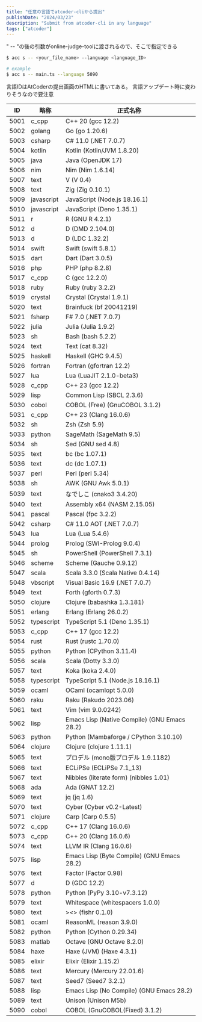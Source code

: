 ```yaml
---
title: "任意の言語でatcoder-cliから提出"
publishDate: "2024/03/23"
description: "Submit from atcoder-cli in any language"
tags: ["atcoder"]
---
```




" -- "の後の引数がonline-judge-toolに渡されるので、そこで指定できる

```bash
$ acc s -- <your_file_name> --language <language_ID>

# example
$ acc s -- main.ts --language 5090
```

言語IDはAtCoderの提出画面のHTMLに書いてある。
言語アップデート時に変わりそうなので要注意

| ID   | 略称         | 正式名称                                         |
| ---- | ---------- | -------------------------------------------- |
| 5001 | c_cpp      | C++ 20 (gcc 12.2)                            |
| 5002 | golang     | Go (go 1.20.6)                               |
| 5003 | csharp     | C# 11.0 (.NET 7.0.7)                         |
| 5004 | kotlin     | Kotlin (Kotlin/JVM 1.8.20)                   |
| 5005 | java       | Java (OpenJDK 17)                            |
| 5006 | nim        | Nim (Nim 1.6.14)                             |
| 5007 | text       | V (V 0.4)                                    |
| 5008 | text       | Zig (Zig 0.10.1)                             |
| 5009 | javascript | JavaScript (Node.js 18.16.1)                 |
| 5010 | javascript | JavaScript (Deno 1.35.1)                     |
| 5011 | r          | R (GNU R 4.2.1)                              |
| 5012 | d          | D (DMD 2.104.0)                              |
| 5013 | d          | D (LDC 1.32.2)                               |
| 5014 | swift      | Swift (swift 5.8.1)                          |
| 5015 | dart       | Dart (Dart 3.0.5)                            |
| 5016 | php        | PHP (php 8.2.8)                              |
| 5017 | c_cpp      | C (gcc 12.2.0)                               |
| 5018 | ruby       | Ruby (ruby 3.2.2)                            |
| 5019 | crystal    | Crystal (Crystal 1.9.1)                      |
| 5020 | text       | Brainfuck (bf 20041219)                      |
| 5021 | fsharp     | F# 7.0 (.NET 7.0.7)                          |
| 5022 | julia      | Julia (Julia 1.9.2)                          |
| 5023 | sh         | Bash (bash 5.2.2)                            |
| 5024 | text       | Text (cat 8.32)                              |
| 5025 | haskell    | Haskell (GHC 9.4.5)                          |
| 5026 | fortran    | Fortran (gfortran 12.2)                      |
| 5027 | lua        | Lua (LuaJIT 2.1.0-beta3)                     |
| 5028 | c_cpp      | C++ 23 (gcc 12.2)                            |
| 5029 | lisp       | Common Lisp (SBCL 2.3.6)                     |
| 5030 | cobol      | COBOL (Free) (GnuCOBOL 3.1.2)                |
| 5031 | c_cpp      | C++ 23 (Clang 16.0.6)                        |
| 5032 | sh         | Zsh (Zsh 5.9)                                |
| 5033 | python     | SageMath (SageMath 9.5)                      |
| 5034 | sh         | Sed (GNU sed 4.8)                            |
| 5035 | text       | bc (bc 1.07.1)                               |
| 5036 | text       | dc (dc 1.07.1)                               |
| 5037 | perl       | Perl (perl  5.34)                            |
| 5038 | sh         | AWK (GNU Awk 5.0.1)                          |
| 5039 | text       | なでしこ (cnako3 3.4.20)                         |
| 5040 | text       | Assembly x64 (NASM 2.15.05)                  |
| 5041 | pascal     | Pascal (fpc 3.2.2)                           |
| 5042 | csharp     | C# 11.0 AOT (.NET 7.0.7)                     |
| 5043 | lua        | Lua (Lua 5.4.6)                              |
| 5044 | prolog     | Prolog (SWI-Prolog 9.0.4)                    |
| 5045 | sh         | PowerShell (PowerShell 7.3.1)                |
| 5046 | scheme     | Scheme (Gauche 0.9.12)                       |
| 5047 | scala      | Scala 3.3.0 (Scala Native 0.4.14)            |
| 5048 | vbscript   | Visual Basic 16.9 (.NET 7.0.7)               |
| 5049 | text       | Forth (gforth 0.7.3)                         |
| 5050 | clojure    | Clojure (babashka 1.3.181)                   |
| 5051 | erlang     | Erlang (Erlang 26.0.2)                       |
| 5052 | typescript | TypeScript 5.1 (Deno 1.35.1)                 |
| 5053 | c_cpp      | C++ 17 (gcc 12.2)                            |
| 5054 | rust       | Rust (rustc 1.70.0)                          |
| 5055 | python     | Python (CPython 3.11.4)                      |
| 5056 | scala      | Scala (Dotty 3.3.0)                          |
| 5057 | text       | Koka (koka 2.4.0)                            |
| 5058 | typescript | TypeScript 5.1 (Node.js 18.16.1)             |
| 5059 | ocaml      | OCaml (ocamlopt 5.0.0)                       |
| 5060 | raku       | Raku (Rakudo 2023.06)                        |
| 5061 | text       | Vim (vim 9.0.0242)                           |
| 5062 | lisp       | Emacs Lisp (Native Compile) (GNU Emacs 28.2) |
| 5063 | python     | Python (Mambaforge / CPython 3.10.10)        |
| 5064 | clojure    | Clojure (clojure 1.11.1)                     |
| 5065 | text       | プロデル (mono版プロデル 1.9.1182)                    |
| 5066 | text       | ECLiPSe (ECLiPSe 7.1_13)                     |
| 5067 | text       | Nibbles (literate form) (nibbles 1.01)       |
| 5068 | ada        | Ada (GNAT 12.2)                              |
| 5069 | text       | jq (jq 1.6)                                  |
| 5070 | text       | Cyber (Cyber v0.2-Latest)                    |
| 5071 | clojure    | Carp (Carp 0.5.5)                            |
| 5072 | c_cpp      | C++ 17 (Clang 16.0.6)                        |
| 5073 | c_cpp      | C++ 20 (Clang 16.0.6)                        |
| 5074 | text       | LLVM IR (Clang 16.0.6)                       |
| 5075 | lisp       | Emacs Lisp (Byte Compile) (GNU Emacs 28.2)   |
| 5076 | text       | Factor (Factor 0.98)                         |
| 5077 | d          | D (GDC 12.2)                                 |
| 5078 | python     | Python (PyPy 3.10-v7.3.12)                   |
| 5079 | text       | Whitespace (whitespacers 1.0.0)              |
| 5080 | text       | &gt;&lt;&gt; (fishr 0.1.0)                   |
| 5081 | ocaml      | ReasonML (reason 3.9.0)                      |
| 5082 | python     | Python (Cython 0.29.34)                      |
| 5083 | matlab     | Octave (GNU Octave 8.2.0)                    |
| 5084 | haxe       | Haxe (JVM) (Haxe 4.3.1)                      |
| 5085 | elixir     | Elixir (Elixir 1.15.2)                       |
| 5086 | text       | Mercury (Mercury 22.01.6)                    |
| 5087 | text       | Seed7 (Seed7 3.2.1)                          |
| 5088 | lisp       | Emacs Lisp (No Compile) (GNU Emacs 28.2)     |
| 5089 | text       | Unison (Unison M5b)                          |
| 5090 | cobol      | COBOL (GnuCOBOL(Fixed) 3.1.2)                |